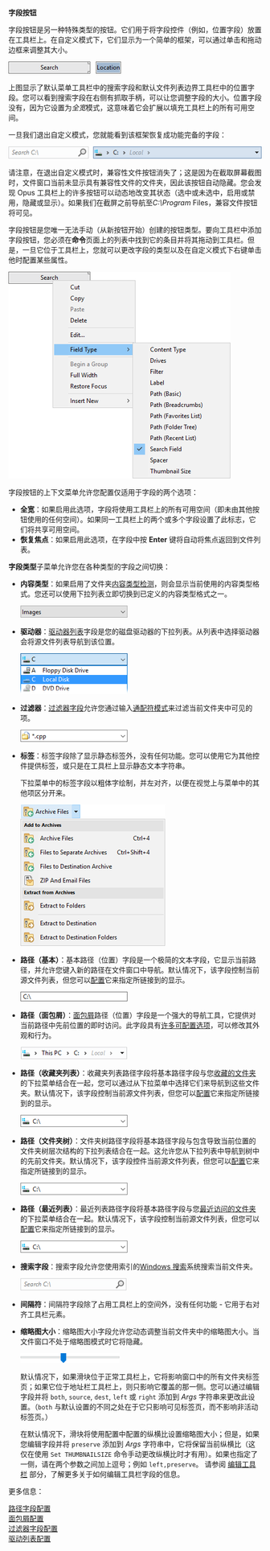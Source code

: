 **字段按钮**

字段按钮是另一种特殊类型的按钮。它们用于将字段控件（例如，位置字段）放置在工具栏上。在自定义模式下，它们显示为一个简单的框架，可以通过单击和拖动边框来调整其大小。

![](/Manual/images/media/field_buttons_-_customize.png)

上图显示了默认菜单工具栏中的搜索字段和默认文件列表边界工具栏中的位置字段。您可以看到搜索字段在右侧有抓取手柄，可以让您调整字段的大小。位置字段没有，因为它设置为*全宽*模式，这意味着它会扩展以填充工具栏上的所有可用空间。

一旦我们退出自定义模式，您就能看到该框架恢复成功能完备的字段：

![](/Manual/images/media/field_buttons_-_no_customize.png)

请注意，在退出自定义模式时，兼容性文件按钮消失了；这是因为在截取屏幕截图时，文件窗口当前未显示具有兼容性文件的文件夹，因此该按钮自动隐藏。您会发现 Opus 工具栏上的许多按钮可以动态地改变其状态（选中或未选中，启用或禁用，隐藏或显示）。如果我们在截屏之前导航至*C:\Program* Files，兼容文件按钮将可见。

字段按钮是您唯一无法手动（从新按钮开始）创建的按钮类型。要向工具栏中添加字段按钮，您必须在**命令**页面上的列表中找到它的条目并将其拖动到工具栏。但是，一旦它位于工具栏上，您就可以更改字段的类型以及在自定义模式下右键单击他时配置某些属性。

![](/Manual/images/media/field_buttons_edit.png)

字段按钮的上下文菜单允许您配置仅适用于字段的两个选项：

- **全宽**：如果启用此选项，字段将使用工具栏上的所有可用空间（即未由其他按钮使用的任何空间）。如果同一工具栏上的两个或多个字段设置了此标志，它们将共享可用空间。
- **恢复焦点**：如果启用此选项，在字段中按 **Enter** 键将自动将焦点返回到文件列表。

**字段类型**子菜单允许您在各种类型的字段之间切换：

- **内容类型**：如果启用了文件夹[内容类型检测](/Manual/basic_concepts/folder_options/content_types.zh.md)，则会显示当前使用的内容类型格式。您还可以使用下拉列表立即切换到已定义的内容类型格式之一。

  ![](/Manual/images/media/content_type_field.png)

- **驱动器**：[驱动器列表](/Manual/basic_concepts/the_lister/navigation/drive_buttons_and_lists.zh.md)字段是您的磁盘驱动器的下拉列表。从列表中选择驱动器会将源文件列表导航到该位置。  

  ![](/Manual/images/media/drive_list_field.png)

- **过滤器**：[过滤器字段](/Manual/basic_concepts/searching_and_filtering/toolbar_filter_fields.zh.md)允许您通过输入[通配符模式](/Manual/reference/wildcard_reference/pattern_matching_syntax.zh.md)来过滤当前文件夹中可见的项。

  ![](/Manual/images/media/filter_field.png)

- **标签**：标签字段除了显示静态标签外，没有任何功能。您可以使用它为其他控件提供标签，或只是在工具栏上显示静态文本字符串。

  下拉菜单中的标签字段以粗体字绘制，并左对齐，以便在视觉上与菜单中的其他项区分开来。

  ![](/Manual/images/media/image079.png)

- **路径（基本）**：基本路径（位置）字段是一个极简的文本字段，它显示当前路径，并允许您键入新的路径在文件窗口中导航。默认情况下，该字段控制当前源文件列表，但您可以[配置](/Manual/customize/creating_your_own_buttons/editing_the_toolbar/field_buttons/path_field_configuration.zh.md)它来指定所链接到的显示。

  ![](/Manual/images/media/path_field_basic.png)

- **路径（面包屑）**：[面包屑](/Manual/basic_concepts/the_lister/navigation/breadcrumbs_location_field.zh.md)路径（位置）字段是一个强大的导航工具，它提供对当前路径中先前位置的即时访问。此字段具有[许多可配置选项](/Manual/preferences/preferences_categories/location_bar/path_fields/README.zh.md)，可以修改其外观和行为。

  ![](/Manual/images/media/path_field_crumbs.png)

- **路径（收藏夹列表）**：收藏夹列表路径字段将基本路径字段与您[收藏的文件夹](/Manual/basic_concepts/the_lister/navigation/favorites.zh.md)的下拉菜单结合在一起，您可以通过从下拉菜单中选择它们来导航到这些文件夹。默认情况下，该字段控制当前源文件列表，但您可以[配置](/Manual/customize/creating_your_own_buttons/editing_the_toolbar/field_buttons/path_field_configuration.zh.md)它来指定所链接到的显示。

  ![](/Manual/images/media/path_field_dropdown.png)

- **路径（文件夹树）**：文件夹树路径字段将基本路径字段与包含导致当前位置的文件夹树层次结构的下拉列表结合在一起。这允许您从下拉列表中导航到树中的先前文件夹。默认情况下，该字段控件当前源文件列表，但您可以[配置](/Manual/customize/creating_your_own_buttons/editing_the_toolbar/field_buttons/path_field_configuration.zh.md)它来指定所链接到的显示。

  ![](/Manual/images/media/path_field_dropdown.png)

- **路径（最近列表）**：最近列表路径字段将基本路径字段与您[最近访问的文件夹](/Manual/basic_concepts/the_lister/navigation/recent_and_history_lists.zh.md)的下拉菜单结合在一起。默认情况下，该字段控制当前源文件列表，但您可以[配置](/Manual/customize/creating_your_own_buttons/editing_the_toolbar/field_buttons/path_field_configuration.zh.md)它来指定所链接到的显示。

  ![](/Manual/images/media/path_field_dropdown.png)

- **搜索字段**：搜索字段允许您使用索引的[Windows 搜索](/Manual/basic_concepts/searching_and_filtering/windows_search.zh.md)系统搜索当前文件夹。

  ![](/Manual/images/media/search_field1.png)

- **间隔符**：间隔符字段除了占用工具栏上的空间外，没有任何功能 - 它用于右对齐工具栏元素。

- **缩略图大小**：缩略图大小字段允许您动态调整当前文件夹中的缩略图大小。当文件窗口不处于缩略图模式时它将隐藏。

  ![](/Manual/images/media/thumbnail_size_slider.png)

  默认情况下，如果滑块位于正常工具栏上，它将影响窗口中的所有文件夹标签页；如果它位于地址栏工具栏上，则只影响它覆盖的那一侧。您可以通过编辑字段并将 `both`, `source`, `dest`, `left` 或 `right` 添加到 *Args* 字符串来更改此设置。（`both` 与默认设置的不同之处在于它只影响可见标签页，而不影响非活动标签页。）

  在默认情况下，滑块将使用配置中配置的纵横比设置缩略图大小；但是，如果您编辑字段并将 `preserve` 添加到 *Args* 字符串中，它将保留当前纵横比（这仅在使用 `Set THUMBNAILSIZE` 命令手动更改纵横比时才有用）。如果也指定了一侧，请在两个参数之间加上逗号；例如 `left,preserve`。
请参阅 [编辑工具栏]() 部分，了解更多关于如何编辑工具栏字段的信息。

更多信息：

[路径字段配置](/Manual/customize/creating_your_own_buttons/editing_the_toolbar/field_buttons/path_field_configuration.zh.md)  
[面包屑配置](/Manual/preferences/preferences_categories/location_bar/path_fields/README.zh.md)  
[过滤器字段配置](/Manual/customize/creating_your_own_buttons/editing_the_toolbar/field_buttons/filter_field_configuration.zh.md)  
[驱动列表配置](/Manual/customize/creating_your_own_buttons/editing_the_toolbar/field_buttons/drive_list_configuration.zh.md)